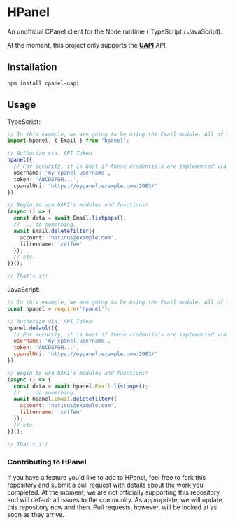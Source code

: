# HPanel

An unofficial CPanel client for the Node runtime ( TypeScript / JavaScript).

At the moment, this project only supports the [**UAPI**](https://documentation.cpanel.net/display/DD/Guide+to+UAPI) API.


## Installation

`npm install cpanel-uapi`

## Usage

TypeScript:

```ts
// In this example, we are going to be using the Email module. All of UAPI's modules are available, however.
import hpanel, { Email } from 'hpanel';

// Authorize via. API Token
hpanel({
  // For security, it is best if these credentials are implemented via a .env file.
  username: 'my-cpanel-username',
  token: 'ABCDEFGH...',
  cpanelUri: 'https://mypanel.example.com:2083/'
});

// Begin to use UAPI's modules and functions!
(async () => {
  const data = await Email.listpops();
  // ... do something.
  await Email.deletefilter({
    account: 'haticus@example.com',
    filtername: 'coffee'
  });
  // etc.
})();

// That's it!
```

JavaScript:

```js
// In this example, we are going to be using the Email module. All of UAPI's modules are available, however.
const hpanel = require('hpanel');

// Authorize via. API Token
hpanel.default({
  // For security, it is best if these credentials are implemented via a .env file.
  username: 'my-cpanel-username',
  token: 'ABCDEFGH...',
  cpanelUri: 'https://mypanel.example.com:2083/'
});

// Begin to use UAPI's modules and functions!
(async () => {
  const data = await hpanel.Email.listpops();
  // ... do something.
  await hpanel.Email.deletefilter({
    account: 'haticus@example.com',
    filtername: 'coffee'
  });
  // etc.
})();

// That's it!
```

### Contributing to HPanel

If you have a feature you'd like to add to HPanel, feel free to fork this repository and submit a pull request with details about the work you completed. At the moment, we are not officially supporting this repository and will default all issues to the community. As appropriate, we will update this repository now and then. Pull requests, however, will be looked at as soon as they arrive.
